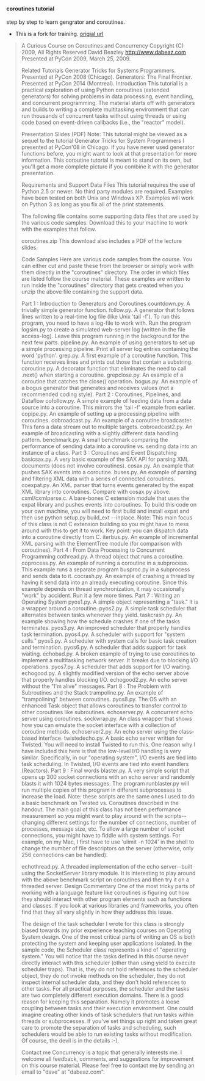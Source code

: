 #### coroutines tutorial
step by step to learn gengrator and coroutines.

- This is a fork for training. [origial url](http://www.dabeaz.com/coroutines/)

> A Curious Course on Coroutines and Concurrency
> Copyright (C) 2009, All Rights Reserved
> David Beazley
> http://www.dabeaz.com
> Presented at PyCon 2009, March 25, 2009.
> 
> Related Tutorials
> Generator Tricks for Systems Programmers. Presented at PyCon 2008 (Chicago).
> Generators: The Final Frontier. Presented at PyCon 2014 (Montreal).
> Introduction
> This tutorial is a practical exploration of using Python coroutines (extended generators) for solving problems in data processing, event handling, and concurrent programming. The material starts off with generators and builds to writing a complete multitasking environment that can run thousands of concurrent tasks without using threads or using code based on event-driven callbacks (i.e., the "reactor" model).
> 
> Presentation Slides (PDF)
> Note: This tutorial might be viewed as a sequel to the tutorial Generator Tricks for System Programmers I presented at PyCon'08 in Chicago. If you have never used generator functions before, you might want to look at that presentation for more information. This coroutine tutorial is meant to stand on its own, but you'll get a more complete picture if you combine it with the generator presentation.
> 
> Requirements and Support Data Files
> This tutorial requires the use of Python 2.5 or newer. No third party modules are required. Examples have been tested on both Unix and Windows XP. Examples will work on Python 3 as long as you fix all of the print statements.
> 
> The following file contains some supporting data files that are used by the various code samples. Download this to your machine to work with the examples that follow.
> 
> coroutines.zip
> This download also includes a PDF of the lecture slides.
> 
> Code Samples
> Here are various code samples from the course. You can either cut and paste these from the browser or simply work with them directly in the "coroutines" directory. The order in which files are listed follow the course material. These examples are written to run inside the "coroutines" directory that gets created when you unzip the above file containing the support data.
> 
> Part 1 : Introduction to Generators and Coroutines
> countdown.py. A trivially simple generator function.
> follow.py. A generator that follows lines written to a real-time log file (like Unix 'tail -f'). To run this program, you need to have a log-file to work with. Run the program logsim.py to create a simulated web-server log (written in the file access-log). Leave this program running in the background for the next few parts.
> pipeline.py. An example of using generators to set up a simple processing pipeline. Print all server log entries containing the word 'python'.
> grep.py. A first example of a coroutine function. This function receives lines and prints out those that contain a substring.
> coroutine.py. A decorator function that eliminates the need to call .next() when starting a coroutine.
> grepclose.py. An example of a coroutine that catches the close() operation.
> bogus.py. An example of a bogus generator that generates and receives values (not a recommended coding style).
> Part 2 : Coroutines, Pipelines, and Dataflow
> cofollow.py. A simple example of feeding data from a data source into a coroutine. This mirrors the 'tail -f' example from earlier.
> copipe.py. An example of setting up a processing pipeline with coroutines.
> cobroadcast.py. An example of a coroutine broadcaster. This fans a data stream out to multiple targets.
> cobroadcast2.py. An example of broadcasting with a slightly different data handling pattern.
> benchmark.py. A small benchmark comparing the performance of sending data into a coroutine vs. sending data into an instance of a class.
> Part 3 : Coroutines and Event Dispatching
> basicsax.py. A very basic example of the SAX API for parsing XML documents (does not involve coroutines).
> cosax.py. An example that pushes SAX events into a coroutine.
> buses.py. An example of parsing and filtering XML data with a series of connected coroutines.
> coexpat.py. An XML parser that turns events generated by the expat XML library into coroutines. Compare with cosax.py above.
> cxml/cxmlparse.c. A bare-bones C extension module that uses the expat library and pushes events into coroutines. To build this code on your own machine, you will need to first build and install expat and then use python setup.py build_ext --inplace. Note: This main focus of this class is not C extension building so you might have to mess around with this to get it to work. Key point: you can dispatch data into a coroutine directly from C.
> iterbus.py. An example of incremental XML parsing with the ElementTree module (for comparison with coroutines).
> Part 4 : From Data Processing to Concurrent Programming
> cothread.py. A thread object that runs a coroutine.
> coprocess.py. An example of running a coroutine in a subprocess. This example runs a separate program busproc.py in a subprocess and sends data to it.
> cocrash.py. An example of crashing a thread by having it send data into an already executing coroutine. Since this example depends on thread synchronization, it may occasionally "work" by accident. Run it a few more times.
> Part 7 : Writing an Operating System
> pyos1.py. A simple object representing a "task." It is a wrapper around a coroutine.
> pyos2.py. A simple task scheduler that alternates between tasks whenever they yield.
> taskcrash.py. An example showing how the schedule crashes if one of the tasks terminates.
> pyos3.py. An improved scheduler that properly handles task termination.
> pyos4.py. A scheduler with support for "system calls."
> pyos5.py. A scheduler with system calls for basic task creation and termination.
> pyos6.py. A scheduler that adds support for task waiting.
> echobad.py. A broken example of trying to use coroutines to implement a multitasking network server. It breaks due to blocking I/O operations.
> pyos7.py. A scheduler that adds support for I/O waiting.
> echogood.py. A slightly modified version of the echo server above that properly handles blocking I/O.
> echogood2.py. An echo server without the "I'm alive" messages.
> Part 8 : The Problem with Subroutines and the Stack
> trampoline.py. An example of "trampolining" between coroutines.
> pyos8.py. The OS with an enhanced Task object that allows coroutines to transfer control to other coroutines like subroutines.
> echoserver.py. A concurrent echo server using coroutines.
> sockwrap.py. An class wrapper that shows how you can emulate the socket interface with a collection of coroutine methods.
> echoserver2.py. An echo server using the class-based interface.
> twistedecho.py. A basic echo server written for Twisted. You will need to install Twisted to run this. One reason why I have included this here is that the low-level I/O handling is very similar. Specifically, in our "operating system", I/O events are tied into task scheduling. In Twisted, I/O events are tied into event handlers (Reactors).
> Part 9 : Final words
> blaster.py. A very simple script that opens up 300 socket connections with an echo server and randomly blasts it with 1024 bytes messages. The program runblaster.py will run multiple copies of this program in different subprocesses to increase the load.
> Note: these scripts are the same ones I used to do a basic benchmark on Twisted vs. Coroutines described in the handout. The main goal of this class has not been performance measurement so you might want to play around with the scripts--changing different settings for the number of connections, number of processes, message size, etc. To allow a large number of socket connections, you might have to fiddle with system settings. For example, on my Mac, I first have to use 'ulimit -n 1024' in the shell to change the number of file descriptors on the server (otherwise, only 256 connections can be handled).
> 
> echothread.py. A threaded implementation of the echo server--built using the SocketServer library module. It is interesting to play around with the above benchmark script on coroutines and then try it on a threaded server.
> Design Commentary
> One of the most tricky parts of working with a language feature like coroutines is figuring out how they should interact with other program elements such as functions and classes. If you look at various libraries and frameworks, you often find that they all vary slightly in how they address this issue.
> 
> The design of the task scheduler I wrote for this class is strongly biased towards my prior experience teaching courses on Operating System design. One of the most critical parts of writing an OS is both protecting the system and keeping user applications isolated. In the sample code, the Scheduler class represents a kind of "operating system." You will notice that the tasks defined in this course never directly interact with this scheduler (other than using yield to execute scheduler traps). That is, they do not hold references to the scheduler object, they do not invoke methods on the scheduler, they do not inspect internal scheduler data, and they don't hold references to other tasks. For all practical purposes, the scheduler and the tasks are two completely different execution domains. There is a good reason for keeping this separation. Namely it promotes a loose coupling between tasks and their execution environment. One could imagine creating other kinds of task schedulers that run tasks within threads or subprocesses. If you've set things up right and taken great care to promote the separation of tasks and scheduling, such schedulers would be able to run existing tasks without modification. Of course, the devil is in the details :-).
> 
> Contact me
> Concurrency is a topic that generally interests me. I welcome all feedback, comments, and suggestions for improvement on this course material. Please feel free to contact me by sending an email to "dave" at "dabeaz.com".